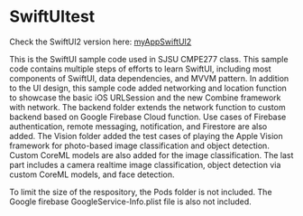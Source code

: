 # SwiftUItest
Check the SwiftUI2 version here: [myAppSwiftUI2](https://github.com/lkk688/myAppSwiftUI2)

This is the SwiftUI sample code used in SJSU CMPE277 class. This sample code contains multiple steps of efforts to learn SwiftUI, including most components of SwiftUI, data dependencies, and MVVM pattern. In addition to the UI design, this sample code added networking and location function to showcase the basic iOS URLSession and the new Combine framework with network. The backend folder extends the network function to custom backend based on Google Firebase Cloud function. Use cases of Firebase authentication, remote messaging, notification, and Firestore are also added. The Vision folder added the test cases of playing the Apple Vision framework for photo-based image classification and object detection. Custom CoreML models are also added for the image classification. The last part includes a camera realtime image classification, object detection via custom CoreML models, and face detection.

To limit the size of the respository, the Pods folder is not included. The Google firebase GoogleService-Info.plist file is also not included.
